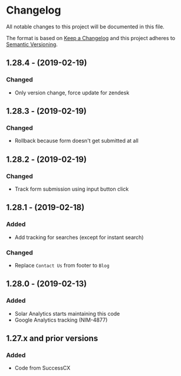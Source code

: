# Changelog
All notable changes to this project will be documented in this file.

The format is based on [Keep a Changelog](http://keepachangelog.com/en/1.0.0/)
and this project adheres to [Semantic Versioning](http://semver.org/spec/v2.0.0.html).

## 1.28.4 - (2019-02-19)
### Changed
- Only version change, force update for zendesk

## 1.28.3 - (2019-02-19)
### Changed
- Rollback because form doesn't get submitted at all

## 1.28.2 - (2019-02-19)
### Changed
- Track form submission using input button click

## 1.28.1 - (2019-02-18)
### Added
- Add tracking for searches (except for instant search)
### Changed
- Replace `Contact Us` from footer to `Blog`

## 1.28.0 - (2019-02-13)
### Added
- Solar Analytics starts maintaining this code
- Google Analytics tracking (NIM-4877)

## 1.27.x and prior versions
### Added
- Code from SuccessCX
